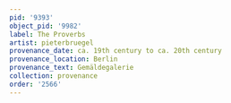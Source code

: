 ```yaml
---
pid: '9393'
object_pid: '9982'
label: The Proverbs
artist: pieterbruegel
provenance_date: ca. 19th century to ca. 20th century
provenance_location: Berlin
provenance_text: Gemäldegalerie
collection: provenance
order: '2566'
---
```

